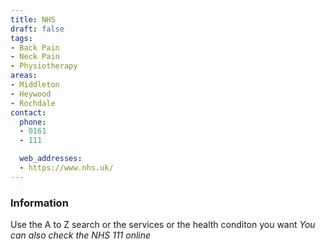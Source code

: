```yaml
---
title: NHS
draft: false
tags:
- Back Pain
- Neck Pain
- Physiotherapy
areas:
- Middleton
- Heywood
- Rochdale
contact:
  phone:
  - 0161
  - 111

  web_addresses:
  - https://www.nhs.uk/
---
```


### Information
Use the A to Z search or the services or the health
conditon you want
*You can also check the NHS 111 online*
